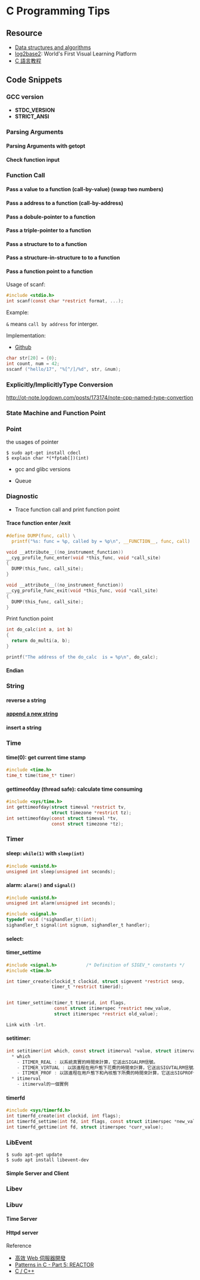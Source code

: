 # C Programming Tips


## Resource

- [Data structures and algorithms](https://github.com/nicehorse06/data-structures-and-algorithms)
- [log2base2](https://www.log2base2.com/): World's First Visual Learning Platform
- [C 語言教程](https://www.runoob.com/cprogramming/c-tutorial.html)

## Code Snippets

### GCC version

- __STDC_VERSION__
- __STRICT_ANSI__


### Parsing Arguments

#### Parsing Arguments with getopt
#### Check function input

### Function Call

#### Pass a value to a function (call-by-value) (swap two numbers)
#### Pass a address to a function  (call-by-address)
#### Pass a dobule-pointer to a function
#### Pass a triple-pointer to a function
#### Pass a structure to to a function
#### Pass a structure-in-structure to to a function
#### Pass a function point to a function

Usage of scanf:

``` c
#include <stdio.h>
int scanf(const char *restrict format, ...);
```

Example:

`&` means `call by address` for interger.

Implementation:

- [Github](https://github.com/aligrudi/neatlibc/blob/master/scanf.c)

``` c
char str[20] = {0};
int count, num = 42;
sscanf ("hello/17", "%[^/]/%d", str, &num);
```

### Explicitly/ImplicitlyType Conversion

http://ot-note.logdown.com/posts/173174/note-cpp-named-type-convertion

### State Machine and Function Point

### Point

the usages of pointer

```
$ sudo apt-get install cdecl
$ explain char *(*fptab[])(int)
```
- gcc and glibc versions

<!--
- framebuffer
- volu
- opts
- unset, autofree
- revise process name

- avoid to double free memory point
- check for fuction input
- atoi v.s. strtol
- append log to a log file
- hexdump
- printk
- scanf and ignore the remaining
-->

- Queue

### Diagnostic

- Trace function call and print function point

#### Trace function enter /exit

``` c
#define DUMP(func, call) \
  printf("%s: func = %p, called by = %p\n", __FUNCTION__, func, call)

void __attribute__((no_instrument_function))
__cyg_profile_func_enter(void *this_func, void *call_site)
{
  DUMP(this_func, call_site);
}

void __attribute__((no_instrument_function))
__cyg_profile_func_exit(void *this_func, void *call_site)
{
  DUMP(this_func, call_site);
}
```

Print function point

``` c
int do_calc(int a, int b)
{
  return do_multi(a, b);
}

printf("The address of the do_calc  is = %p\n", do_calc);
```

#### Endian

### String

#### reverse a string
#### [append a new string](asprintf)
#### insert a string

### Time

#### time(0): get current time stamp

``` c
#include <time.h>
time_t time(time_t* timer)
```

#### gettimeofday (thread safe): calculate time consuming

``` c
#include <sys/time.h>
int gettimeofday(struct timeval *restrict tv,
                 struct timezone *restrict tz);
int settimeofday(const struct timeval *tv,
                 const struct timezone *tz);
```

<!--
- timespec_get (C11)
- clock_gettime


```
#include <time.h>

int clock_getres(clockid_t clk_id, struct timespec *res);
int clock_gettime(clockid_t clk_id, struct timespec *tp);
int clock_settime(clockid_t clk_id, const struct timespec *tp);
```
-->

### Timer

#### sleep: `while(1)` with `sleep(int)`

``` c
#include <unistd.h>
unsigned int sleep(unsigned int seconds);
```

#### alarm: `alarm()` and `signal()`

``` c
#include <unistd.h>
unsigned int alarm(unsigned int seconds);
```

``` c
#include <signal.h>
typedef void (*sighandler_t)(int);
sighandler_t signal(int signum, sighandler_t handler);
```

#### select:

#### timer_settime

``` c
#include <signal.h>           /* Definition of SIGEV_* constants */
#include <time.h>

int timer_create(clockid_t clockid, struct sigevent *restrict sevp,
                 timer_t *restrict timerid);


int timer_settime(timer_t timerid, int flags,
                  const struct itimerspec *restrict new_value,
                  struct itimerspec *restrict old_value);

Link with -lrt.
```

#### setitimer:

``` c
int setitimer(int which, const struct itimerval *value, struct itimerval *ovalue));
  * which
    - ITIMER_REAL : 以系統真實的時間來計算，它送出SIGALRM信號。
    - ITIMER_VIRTUAL : 以該進程在用戶態下花費的時間來計算，它送出SIGVTALRM信號。
    - ITIMER_PROF : 以該進程在用戶態下和內核態下所費的時間來計算，它送出SIGPROF信號。
  * itimerval
    - itimerval的一個實例
```

#### timerfd

``` c
#include <sys/timerfd.h>
int timerfd_create(int clockid, int flags);
int timerfd_settime(int fd, int flags, const struct itimerspec *new_value, struct itimerspec *old_value);
int timerfd_gettime(int fd, struct itimerspec *curr_value);
```

### LibEvent

``` console
$ sudo apt-get update
$ sudo apt install libevent-dev
```
#### Simple Server and Client


### Libev

### Libuv

#### Time Server

#### Httpd server

Reference

- [高效 Web 伺服器開發](https://hackmd.io/@sysprog/fast-web-server)
- [Patterns in C - Part 5: REACTOR](https://www.adamtornhill.com/Patterns%20in%20C%205,%20REACTOR.pdf)
- [C / C++](http://www.sunshine2k.de/c.html)
<!--
### Keyword

auto break case char const continue default do double else enum extern float for goto if int long register return short signed sizeof static struct switch typedef union unsigned void volatile while

### Variant

- volatile, alignment

### Goto

- goto, setjump, longjump






### Number

- [strtol v.s. atoi](src/strtol_and_atoi/main.c)

### File

- read an entire file





## Library

- Zero MQ https://zh.wikipedia.org/wiki/%C3%98MQ
- enable verbose for libcurl
- evhttpd of libevent

## Resource

- [The Linux Programming Interface](https://man7.org/tlpi/code/online/index.html)
- [軟件開發平台及語言筆記大全(超詳細)](https://www.cntofu.com/book/46/index.html)

- [C 語言入門](https://www.youtube.com/playlist?list=PLY_qIufNHc293YnIjVeEwNDuqGo8y2Emx)
  - [【C 語言入門】20.4 - 使用 scanf 讀入資料的問題](https://www.youtube.com/watch?v=my-0xCJNgoM&ab_channel=FeisStudio)

-[你所不知道的 C 語言：技巧篇 (2017-03-20)](https://www.youtube.com/watch?v=H4Efd9zN00A&ab_channel=.GUTS)
  - [你所不知道的 C 語言：技巧篇 (2019-07-11)](https://www.youtube.com/watch?v=lUFdjk8Nmbg&ab_channel=.GUTS)

- Jserv Homework

## Books

- 

-->